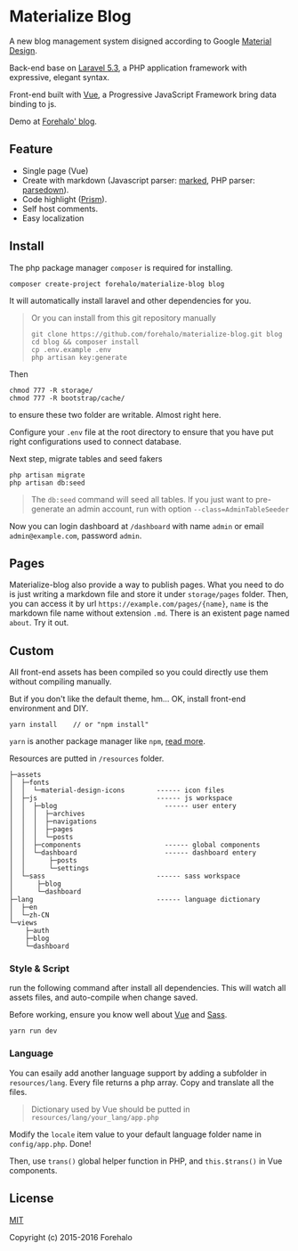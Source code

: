 # Materialize Blog

A new blog management system disigned according to Google [Material Design](https://www.google.com/design/spec/material-design/introduction.html).

Back-end base on [Laravel 5.3](https://laravel.com), a PHP application framework with expressive, elegant syntax.

Front-end built with [Vue](https://vuejs.org), a Progressive
JavaScript Framework bring data binding to js.

Demo at [Forehalo' blog](https://forehalo.me).

## Feature

* Single page (Vue)
* Create with markdown (Javascript parser: [marked](https://github.com/chjj/marked), PHP parser: [parsedown](https://github.com/erusev/parsedown)).
* Code highlight ([Prism](http://prismjs.com)).
* Self host comments.
* Easy localization

## Install

The php package manager `composer` is required for installing.

```
composer create-project forehalo/materialize-blog blog
```

It will automatically install laravel and other dependencies for you. 

> Or you can install from this git repository manually
> ```
> git clone https://github.com/forehalo/materialize-blog.git blog
> cd blog && composer install
> cp .env.example .env
> php artisan key:generate
> ```

Then

```
chmod 777 -R storage/
chmod 777 -R bootstrap/cache/
```

to ensure these two folder are writable. Almost right here.

Configure your `.env` file at the root directory to ensure that you have put right configurations used to connect database.

Next step, migrate tables and seed fakers

```
php artisan migrate
php artisan db:seed
```

> The `db:seed` command will seed all tables. If you just want to pre-generate an admin account, run with option `--class=AdminTableSeeder`

Now you can login dashboard at `/dashboard` with name `admin` or email `admin@example.com`, password `admin`.

## Pages

Materialize-blog also provide a way to publish pages. What you need to do is just writing a markdown file and store it under `storage/pages` folder. Then, you can access it by url `https://example.com/pages/{name}`, `name` is the markdown file name without extension `.md`. There is an existent page named `about`. Try it out.

## Custom

All front-end assets has been compiled so you could directly use them without compiling manually.

But if you don't like the default theme, hm... OK, install front-end environment and DIY.

```
yarn install    // or "npm install"
```

`yarn` is another package manager like `npm`, [read more](https://yarnpkg.com/en/docs/). 

Resources are putted in `/resources` folder.
```
├─assets
│  ├─fonts
│  │  └─material-design-icons        ------ icon files
│  ├─js                              ------ js workspace
│  │  ├─blog                           ------ user entery
│  │  │  ├─archives
│  │  │  ├─navigations
│  │  │  ├─pages
│  │  │  └─posts
│  │  ├─components                     ------ global components
│  │  └─dashboard                      ------ dashboard entery
│  │      ├─posts
│  │      └─settings
│  └─sass                            ------ sass workspace
│      ├─blog
│      └─dashboard
├─lang                               ------ language dictionary
│  ├─en
│  └─zh-CN
└─views
    ├─auth
    ├─blog
    └─dashboard
```

### Style & Script

run the following command after install all dependencies. This will watch all assets files, and auto-compile when change saved.

Before working, ensure you know well about [Vue](https://vuejs.org) and [Sass](http://sass-lang.com).

```
yarn run dev
```

### Language

You can esaily add another language support by adding a subfolder in `resources/lang`. Every file returns a php array. Copy and translate all the files.

> Dictionary used by Vue should be putted in `resources/lang/your_lang/app.php`

Modify the `locale` item value to your default language folder name in `config/app.php`. Done!

Then, use `trans()` global helper function in PHP, and `this.$trans()` in Vue components.

## License

[MIT](http://opensource.org/licenses/MIT)

Copyright (c) 2015-2016 Forehalo
